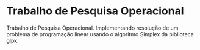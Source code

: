# Trabalho de Pesquisa Operacional
Trabalho de Pesquisa Operacional. Implementando resolução de um problema de programação linear usando o algoritmo Simplex da biblioteca glpk 
